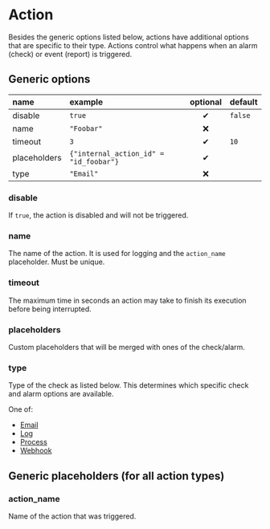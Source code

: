 # Action
Besides the generic options listed below, actions have additional options that are specific to their type.
Actions control what happens when an alarm (check) or event (report) is triggered.

## Generic options
| name | example | optional | default |
|:---|:---|:---:|:---|
| disable | `true` | ✔ | `false` |
| name | `"Foobar"` | ❌ | |
| timeout | `3` | ✔ | `10` | ❌ |
| placeholders | `{"internal_action_id" = "id_foobar"}` | ✔ | |
| type | `"Email"` | ❌ | |

### disable
If `true`, the action is disabled and will not be triggered.

### name
The name of the action. It is used for logging and the `action_name` placeholder.
Must be unique.

### timeout
The maximum time in seconds an action may take to finish its execution before being interrupted.

### placeholders
Custom placeholders that will be merged with ones of the check/alarm.

### type
Type of the check as listed below.
This determines which specific check and alarm options are available.

One of:
- [Email](./action/email.md)
- [Log](./action/log.md)
- [Process](./action/process.md)
- [Webhook](./action/webhook.md)

## Generic placeholders (for all action types)

### action_name
Name of the action that was triggered.
